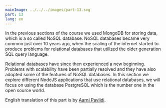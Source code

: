 ```yaml
---
mainImage: ../../../images/part-13.svg
part: 13
lang: en
---
```


<div class="intro">

In the previous sections of the course we used MongoDB for storing data, which is a so called NoSQL database. NoSQL databases became very common just over 10 years ago, when the scaling of the internet started to produce problems for relational databases that utilized the older generation SQL query language.

Relational databases have since then experienced a new beginning. Problems with scalability have been partially resolved and they have also adopted some of the features of NoSQL databases. In this section we explore different NodeJS applications that use relational databases, we will focus on using the database PostgreSQL which is the number one in the open source world.

English translation of this part is by [Aarni Pavlidi](https://github.com/aarnipavlidi).

</div>
